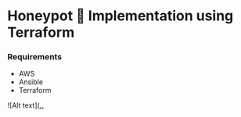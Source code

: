 # Honeypot 🍯 Implementation using Terraform
### Requirements
* AWS
* Ansible
* Terraform

![Alt text]([..](https://github.com/bolaji2274/honeypot-terraform/blob/main/honeypot.drawio.png)
